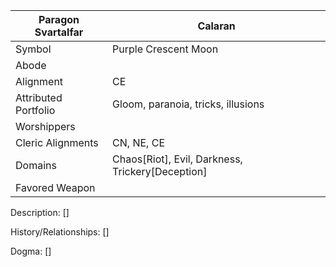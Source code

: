 | Paragon Svartalfar | Calaran |
| --- | --- |
| Symbol | Purple Crescent Moon | 
| Abode |
| Alignment | CE | 
| Attributed Portfolio | Gloom, paranoia, tricks, illusions | 
| Worshippers | 
| Cleric Alignments | CN, NE, CE
| Domains | Chaos[Riot], Evil, Darkness, Trickery[Deception] 
| Favored Weapon |

Description: 
    []

History/Relationships:
    []
    
Dogma: 
    []